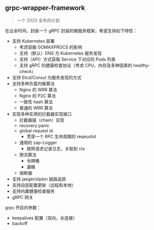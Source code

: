 ##  grpc-wrapper-framework

>   一个 2020 全年的计划

在业余时间，封装一个 gRPC 封装的微服务框架，希望支持如下特性：

-   支持 Kubernetes 部署
    *   考虑容器 GOMAXPROCS 的影响
    *   支持（默认）DNS 为 Kubernetes 服务发现
    *   支持（API）方式获取 Service 下对应的 Pods 列表
    *   支持 gRPC 的健康检查协议（考虑 CPU、内存及多种因素的 healthy-check）
-	支持 Etcd/Consul 为服务发现的方式
-	支持多种负载均衡算法
	*	Nginx 的 WRR 算法
	*	Nginx 的 P2C 算法
	*	一致性 hash 算法
	*	普通的 WRR 算法
-	实现多种实用的拦截器实现接口
	*	拦截器链（chain）实现
	*	recovery panic
	*	global request id
		*	贯穿一个 RPC 生命周期的 reqeustid
	*	通用的 zap-Logger
		*	按照请求记录日志，关联到 ctx
	*	限流算法
		*	令牌桶
		*	漏桶
	*	熔断器
-	支持 jaeger/zipkin 链路追踪
-	支持动态配置更新（远程和本地）
-	支持内置健康检查服务
-	gRPC 网关


grpc 开启的参数：
-	keepalives 配置（双向，长连接）
-	backoff